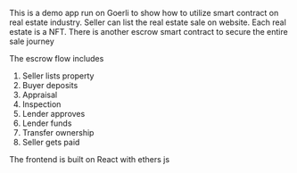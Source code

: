 This is a demo app run on Goerli to show how to utilize smart contract on real estate industry. Seller can list the real estate sale on website. Each real estate is a NFT. There is another escrow smart contract to secure the entire sale journey

The escrow flow includes
1. Seller lists property
2. Buyer deposits
3. Appraisal
4. Inspection
5. Lender approves
6. Lender funds
7. Transfer ownership
8. Seller gets paid

The frontend is built on React with ethers js
